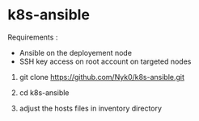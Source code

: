 # k8s-ansible

Requirements :
- Ansible on the deployement node
- SSH key access on root account on targeted nodes

1) git clone https://github.com/Nyk0/k8s-ansible.git

2) cd k8s-ansible

3) adjust the hosts files in inventory directory

